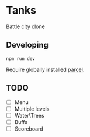 # Tanks

Battle city clone

## Developing

```
npm run dev
```

Require globally installed [parcel](https://parceljs.org/).


## TODO

- [ ] Menu
- [ ] Multiple levels
- [ ] Water\Trees
- [ ] Buffs
- [ ] Scoreboard
